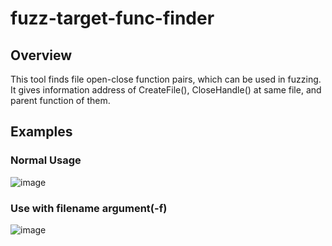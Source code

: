 # fuzz-target-func-finder

## Overview
This tool finds file open-close function pairs, which can be used in fuzzing.
It gives information address of CreateFile(), CloseHandle() at same file, and parent function of them.


## Examples

### Normal Usage
![image](https://github.com/oriotie21/fuzz-target-func-finder/assets/79503775/bf074622-4db3-4f9e-8618-13af766b8307)

### Use with filename argument(-f)
![image](https://github.com/oriotie21/fuzz-target-func-finder/assets/79503775/8d1cbdf4-27f6-4967-a29e-ed3e9064e526)


##
